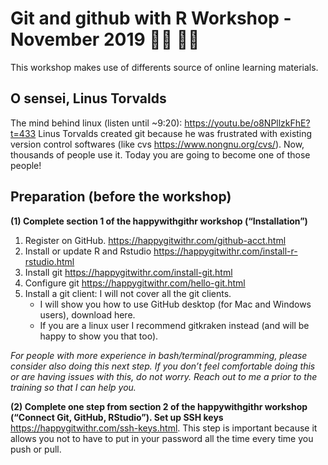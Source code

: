 # Git and github with R Workshop - November 2019 👩‍💻 👨‍💻

This workshop makes use of differents source of online learning materials. 

## O sensei, Linus Torvalds
The mind behind linux (listen until ~9:20): https://youtu.be/o8NPllzkFhE?t=433
Linus Torvalds created git because he was frustrated with existing version control softwares (like cvs https://www.nongnu.org/cvs/). Now, thousands of people use it. Today you are going to become one of those people!

## Preparation (before the workshop)
**(1) Complete section 1 of the happywithgithr workshop (“Installation”)**

1. Register on GitHub. https://happygitwithr.com/github-acct.html
2. Install or update R and Rstudio https://happygitwithr.com/install-r-rstudio.html
3. Install git https://happygitwithr.com/install-git.html
4. Configure git https://happygitwithr.com/hello-git.html
5. Install a git client: I will not cover all the git clients. 
	- I will show you how to use GitHub desktop (for Mac and Windows users), download here. 
	- If you are a linux user I recommend gitkraken instead (and will be happy to show you that too). 

*For people with more  experience in bash/terminal/programming, please consider also doing this next step. If you don’t feel comfortable doing this or are having issues with this, do not worry. Reach out to me a prior to the training so that I can help you.*

**(2) Complete one step from section 2 of the happywithgithr workshop (“Connect Git, GitHub, RStudio”). Set up SSH keys** https://happygitwithr.com/ssh-keys.html. This step is important because it allows you not to have to put in your password all the time every time you push or pull.  
